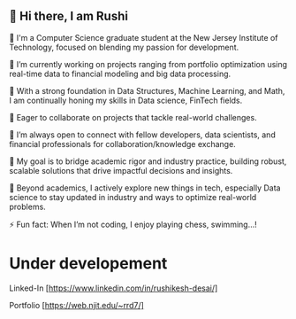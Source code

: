 ## 👋 Hi there, I am Rushi
<!--
4	+
**Revilush/Revilush** is a ✨ _special_ ✨ repository because its `README.md` (this file) appears on your GitHub profile.
5	+
6	+
Here are some ideas to get you started:
7	+
8	+
- 🔭 I’m currently working on ...


9	+
- 🌱 I’m currently learning ...
10	+
- 👯 I’m looking to collaborate on ...
11	+
- 🤔 I’m looking for help with ...
12	+
- 💬 Ask me about ...
13	+
- 📫 How to reach me: ...
14	+
- 😄 Pronouns: ...
15	+
- ⚡ Fun fact: ...
16	+
-->

🏫 I'm a Computer Science graduate student at the New Jersey Institute of Technology, focused on blending my passion for development.  

💼 I’m currently working on projects ranging from portfolio optimization using real-time data to financial modeling and big data processing.  

🌱 With a strong foundation in Data Structures, Machine Learning, and Math, I am continually honing my skills in Data science, FinTech fields.  

👯 Eager to collaborate on projects that tackle real-world challenges.  

🤝 I’m always open to connect with fellow developers, data scientists, and financial professionals for collaboration/knowledge exchange.  

🏹 My goal is to bridge academic rigor and industry practice, building robust, scalable solutions that drive impactful decisions and insights.

🔭 Beyond academics, I actively explore new things in tech, especially Data science to stay updated in industry and ways to optimize real-world problems.

⚡ Fun fact: When I’m not coding, I enjoy playing chess, swimming...!

 # Under developement #

Linked-In [https://www.linkedin.com/in/rushikesh-desai/]

Portfolio [https://web.njit.edu/~rrd7/]
